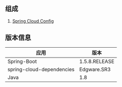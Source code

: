 
## 组成

1. [Spring Cloud Config][Spring_Cloud_Config]

## 版本信息

|应用|版本|
|--|--|
|Spring-Boot|1.5.8.RELEASE|
|spring-cloud-dependencies|Edgware.SR3|
|Java|1.8|


[Spring_Cloud_Config]: https://github.com/printfcoder/spring-cloud-abc/tree/master/spring-cloud-config